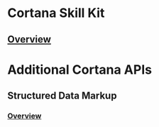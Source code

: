 
# Cortana Skill Kit  

## [Overview](../skills/overview.md)  

# Additional Cortana APIs  

## Structured Data Markup  
### [Overview](./structured-data-markup.md)  

